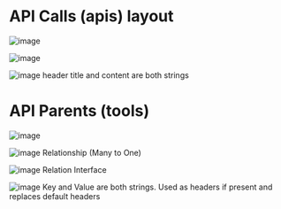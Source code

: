<h1>API Calls (apis) layout</h1>

![image](https://github.com/user-attachments/assets/03db4e5f-c8ed-4970-a04b-7bd27ffa641c)

![image](https://github.com/user-attachments/assets/b80e5d40-4430-4403-931c-cf1fe3a58e77)

![image](https://github.com/user-attachments/assets/46fa1150-108b-4e55-80f0-f4e80ba20992)
header title and content are both strings

<h1>API Parents (tools)</h1>

![image](https://github.com/user-attachments/assets/4f0473eb-5111-47c3-874e-c05f37c6c0b2)

![image](https://github.com/user-attachments/assets/aac75627-3097-4ff5-b3e0-a2f08b46c8ab)
Relationship (Many to One)

![image](https://github.com/user-attachments/assets/99c9c682-3b56-4cc1-a0cc-db99aac22060)
Relation Interface

![image](https://github.com/user-attachments/assets/3671b8cb-a177-4362-a094-141b49551dd0)
Key and Value are both strings. Used as headers if present and replaces default headers
